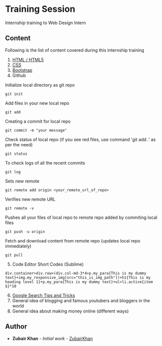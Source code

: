 # Training Session

Internship training to Web Design Intern

## Content

Following is the list of content covered during this internship training

1. [HTML / HTML5](https://www.youtube.com/watch?v=kDyJN7qQETA)
2. [CSS](https://www.youtube.com/playlist?list=PLgGbWId6zgaWZkPFI4Sc9QXDmmOWa1v5F)
3. [Bootstrap](https://www.youtube.com/watch?v=gqOEoUR5RHg)
4. Github

Initialize local directory as git repo
```
git init
```
Add files in your new local repo
```
git add
```
Creating a commit for local repo
```
git commit -m "your message"
```
Check status of local repo (if you see red files, use command 'git add .' as per the need)
```
git status
```
To check logs of all the recent commits
```
git log
```
Sets new remote
```
git remote add origin <your_remote_url_of_repo> 
```
Verifies new remote URL
```
git remote -v
```
Pushes all your files of local repo to remote repo added by commiting local files
```
git push -u origin
```
Fetch and download content from remote repo (updates local repo immediately)
```
git pull
```

5. Code Editor Short Codes (Sublime)

```
div.container>div.row>(div.col-md-3*4>p.my_para{This is my dummy text}+img.my_responsive_img[src="this_is_img_path"])+h1{This is my heading level 1}+p.my_para{This is my dummy text}+ul>li.active{item $}*10
```

6. [Google Search Tips and Tricks](https://github.com/muhammadzubairkhan/training_classes/blob/master/Day6/Google%20Tips%20and%20Tricks.pdf)
7. General idea of blogging and famous youtubers and bloggers in the world
8. General idea about making money online (different ways)

## Author

* **Zubair Khan** - *Initial work* - [ZubairKhan](https://github.com/muhammadzubairkhan)
